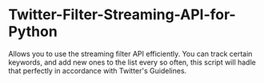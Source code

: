 Twitter-Filter-Streaming-API-for-Python
=======================================

Allows you to use the streaming filter API efficiently. You can track certain keywords, and add new ones to the list every so often, this script will hadle that perfectly in accordance with Twitter's Guidelines.